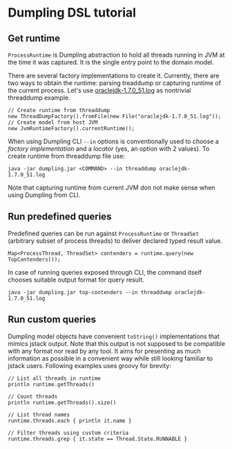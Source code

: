 # Dumpling DSL tutorial

## Get runtime

`ProcessRuntime` is Dumpling abstraction to hold all threads running in JVM at
the time it was captured. It is the single entry point to the domain model.

There are several factory implementations to create it. Currently, there are two ways
to obtain the runtime: parsing treaddump or capturing runtime of the current process.
Let's use [oraclejdk-1.7.0_51.log](https://github.com/olivergondza/dumpling/blob/master/src/test/resources/com/github/olivergondza/dumpling/factory/ThreadDumpFactoryTest/oraclejdk-1.7.0_51.log)
as nontrivial threaddump example.

    // Create runtime from threaddump
    new ThreadDumpFactory().fromFile(new File("oraclejdk-1.7.0_51.log"));
    // Create model from host JVM
    new JvmRuntimeFactory().currentRuntime();

When using Dumpling CLI `--in` options is conventionally used to choose a *factory
implementation* and a *locator* (yes, an option with 2 values). To create runtime
from threaddump file use:

    java -jar dumpling.jar <COMMAND> --in threaddump oraclejdk-1.7.0_51.log

Note that capturing runtime from current JVM don not make sense when using
Dumpling from CLI.

## Run predefined queries

Predefined queries can be run against `ProcessRuntime` or `ThreadSet` (arbitrary
subset of process threads) to deliver declared typed result value.

    Map<ProcessThread, ThreadSet> contenders = runtime.query(new TopContenders());

In case of running queries exposed through CLI, the command itself chooses suitable
output format for query result.

    java -jar dumpling.jar top-contenders --in threaddump oraclejdk-1.7.0_51.log

## Run custom queries

Dumpling model objects have convenient `toString()` implementations that mimics
jstack output. Note that this output is not supposed to be compatible with any
format nor read by any tool. It aims for presenting as much information as
possible in a convenient way while still looking familiar to jstack users.
Following examples uses groovy for brevity:

    // List all threads in runtime
    println runtime.getThreads()

    // Count threads
    println runtime.getThreads().size()

    // List thread names
    runtime.threads.each { println it.name }

    // Filter threads using custom criteria
    runtime.threads.grep { it.state == Thread.State.RUNNABLE }

